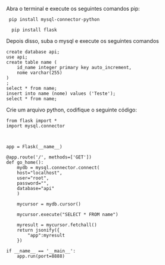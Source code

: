 Abra o terminal e execute os seguintes comandos pip: 

```
 pip install mysql-connector-python
 
  pip install flask
```

Depois disso, suba o mysql e execute os seguintes comandos

```
create database api;
use api;
create table name (
	id_name integer primary key auto_increment,
	nome varchar(255)
)
;
select * from name;
insert into name (nome) values ('Teste');
select * from name;
```


Crie um arquivo python, codifique o seguinte código: 
```
from flask import *
import mysql.connector



app = Flask(__name__)

@app.route('/', methods=['GET'])
def go_home():
    mydb = mysql.connector.connect(
    host="localhost",
    user="root",
    password="",
    database="api"
    )

    mycursor = mydb.cursor()

    mycursor.execute("SELECT * FROM name")

    myresult = mycursor.fetchall()
    return jsonify({
        "app":myresult
    })

if __name__ == '__main__':
    app.run(port=8888)
    
 ```
